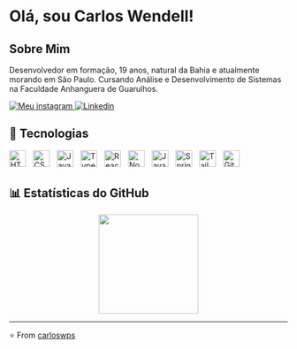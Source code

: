 #  Olá, sou Carlos Wendell!

##  Sobre Mim
Desenvolvedor em formação, 19 anos, natural da Bahia e atualmente morando em São Paulo. Cursando Análise e Desenvolvimento de Sistemas na Faculdade Anhanguera de Guarulhos.

<p align="left">
    <a href="https://www.instagram.com/carlosw005_?igsh=MXhwcWIzNGEyN3lrcg==">
        <img alt="Meu instagram" title="Me siga no Instagram" src="https://img.shields.io/badge/Instagram-E4405F?style=for-the-badge&logo=instagram&logoColor=white"/>
    </a>
    <a href="https://www.linkedin.com/in/carlos-wendell-6229b9260">
        <img alt="Linkedin" title="Me siga no Linkedin" src="https://img.shields.io/badge/LinkedIn-0077B5?style=for-the-badge&logo=linkedin&logoColor=white"/>
    </a>
</p>

## 🚀 Tecnologias

<div style="display: inline_block">
    <img align="left" alt="HTML" title="HTML" width="30px" style="padding-right: 10px;" src="https://cdn.jsdelivr.net/gh/devicons/devicon@latest/icons/html5/html5-original.svg"/>
    <img align="left" alt="CSS" title="CSS" width="30px" style="padding-right: 10px;" src="https://cdn.jsdelivr.net/gh/devicons/devicon@latest/icons/css3/css3-original.svg"/>
    <img align="left" alt="JavaScript" title="JavaScript" width="30px" style="padding-right: 10px;" src="https://cdn.jsdelivr.net/gh/devicons/devicon@latest/icons/javascript/javascript-original.svg"/>
    <img align="left" alt="TypeScript" title="TypeScript" width="30px" style="padding-right: 10px;" src="https://cdn.jsdelivr.net/gh/devicons/devicon/icons/typescript/typescript-original.svg"/>
    <img align="left" alt="React" title="React" width="30px" style="padding-right: 10px;" src="https://cdn.jsdelivr.net/gh/devicons/devicon/icons/react/react-original.svg"/>
    <img align="left" alt="Node.js" title="Node.js" width="30px" style="padding-right: 10px;" src="https://cdn.jsdelivr.net/gh/devicons/devicon/icons/nodejs/nodejs-original.svg"/>
    <img align="left" alt="Java" title="Java" width="30px" style="padding-right: 10px;" src="https://cdn.jsdelivr.net/gh/devicons/devicon@latest/icons/java/java-original.svg"/>
    <img align="left" alt="Spring Boot" title="Spring Boot" width="30px" style="padding-right: 10px;" src="https://cdn.jsdelivr.net/gh/devicons/devicon/icons/spring/spring-original.svg"/>
    <img align="left" alt="Tailwind CSS" title="Tailwind CSS" width="30px" style="padding-right: 10px;" src="https://cdn.jsdelivr.net/gh/devicons/devicon@latest/icons/tailwindcss/tailwindcss-original.svg"/>
    <img align="left" alt="Git" title="Git" width="30px" style="padding-right: 10px;" src="https://cdn.jsdelivr.net/gh/devicons/devicon@latest/icons/git/git-original.svg"/>
</div>

<br/>
<br/>

## 📊 Estatísticas do GitHub

<div align="center">
    <img height="180em" src="https://github-readme-stats.vercel.app/api?username=carloswps&show_icons=true&theme=transparent&include_all_commits=true&count_private=true"/>
</div>

---

⭐️ From [carloswps](https://github.com/carloswps)

